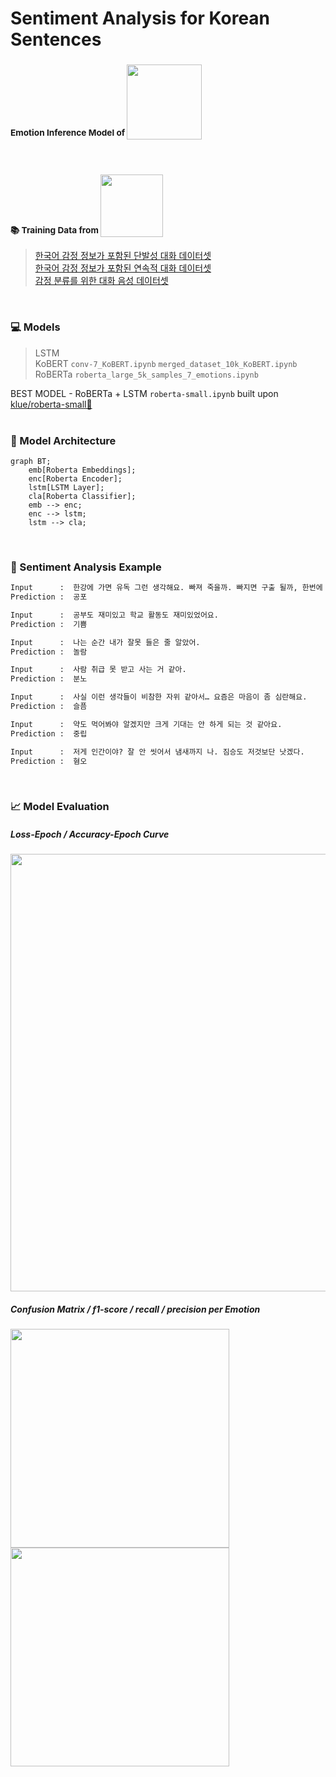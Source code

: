 # Sentiment Analysis for Korean Sentences

### <sup>Emotion Inference Model of </sup> [<img src="https://github.com/mj0410/Korean-SentimentAnalysis/assets/66175878/13608ed3-b5ef-4113-9d92-0ae64fe98bce" width="120">](https://github.com/pal-ette/iNotePal)
</br>

### <sup>:books: Training Data from </sup> [<img src="https://github.com/mj0410/Korean-SentimentAnalysis/assets/66175878/819e5a07-535c-4e29-9728-b93ad6a75fd2" width="100">](https://aihub.or.kr/)

> [한국어 감정 정보가 포함된 단발성 대화 데이터셋](https://aihub.or.kr/aihubdata/data/view.do?dataSetSn=270)</br>
> [한국어 감정 정보가 포함된 연속적 대화 데이터셋](https://aihub.or.kr/aihubdata/data/view.do?dataSetSn=271)</br>
> [감정 분류를 위한 대화 음성 데이터셋](https://www.aihub.or.kr/aihubdata/data/view.do?currMenu=115&topMenu=100&dataSetSn=263)
</br>

### :computer: Models

> LSTM </br>
> KoBERT `conv-7_KoBERT.ipynb` `merged_dataset_10k_KoBERT.ipynb` </br>
> RoBERTa `roberta_large_5k_samples_7_emotions.ipynb` </br> 

BEST MODEL - RoBERTa + LSTM `roberta-small.ipynb` built upon [klue/roberta-small🤗](https://huggingface.co/klue/roberta-small) </br>
</br>

### :bricks: Model Architecture

```mermaid
graph BT;
    emb[Roberta Embeddings];
    enc[Roberta Encoder];
    lstm[LSTM Layer];
    cla[Roberta Classifier];
    emb --> enc;
    enc --> lstm;
    lstm --> cla;
```
</br>

### :thinking: Sentiment Analysis Example

```diff
Input      :  한강에 가면 유독 그런 생각해요. 빠져 죽을까. 빠지면 구출 될까, 한번에 죽을까.
Prediction :  공포

Input      :  공부도 재미있고 학교 활동도 재미있었어요.
Prediction :  기쁨

Input      :  나는 순간 내가 잘못 들은 줄 알았어.
Prediction :  놀람

Input      :  사람 취급 못 받고 사는 거 같아.
Prediction :  분노

Input      :  사실 이런 생각들이 비참한 자위 같아서… 요즘은 마음이 좀 심란해요.
Prediction :  슬픔

Input      :  약도 먹어봐야 알겠지만 크게 기대는 안 하게 되는 것 같아요.
Prediction :  중립

Input      :  저게 인간이야? 잘 안 씻어서 냄새까지 나. 짐승도 저것보단 낫겠다.
Prediction :  혐오
```
</br>

### :chart_with_upwards_trend: Model Evaluation

##### Loss-Epoch / Accuracy-Epoch Curve
<img src="https://github.com/mj0410/Korean-SentimentAnalysis/assets/66175878/894ad2c7-7b63-4313-9155-029a90e41f49" width="700"></br>

##### Confusion Matrix / f1-score / recall / precision per Emotion
<img src="https://github.com/mj0410/Korean-SentimentAnalysis/assets/66175878/a7329122-3d2c-4e4a-968c-bf39aefdf8b3" width="350">
<img src="https://github.com/mj0410/Korean-SentimentAnalysis/assets/66175878/7f7491e2-74a1-4b10-ae88-71f0e2dd6d09" width="350">

